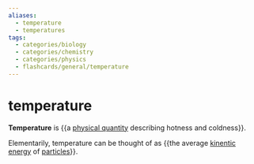 ```yaml
---
aliases:
  - temperature
  - temperatures
tags:
  - categories/biology
  - categories/chemistry
  - categories/physics
  - flashcards/general/temperature
---
```


# temperature

__Temperature__ is {{a [physical quantity](physical%20quantity.md) describing hotness and coldness}}. <!--SR:!2024-03-28,225,270-->

Elementarily, temperature can be thought of as {{the average [kinentic energy](kinentic%20energy.md) of [particles](particle.md)}}. <!--SR:!2024-02-29,226,310-->
